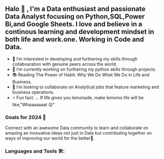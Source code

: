 ## Halo 👋 , I'm a Data enthusiast and passionate Data Analyst focusing on Python,SQL,Power Bi,and Google Sheets. I love and believe in a continous learning and development mindset in both life and work.one. Working in Code and Data. ##
- 👀 I’m interested in developing and furthering my skills through collaboaration with genuine peers across the world.
- 🌱 I’m currently working on furthering my python skills through projects.
- 📚 Reading The Power of Habit: Why We Do What We Do in Life and Business.
- 💞️ I’m looking to collaborate on Analytical jobs that feature marketing and business operations.
- ⚡ Fun fact: ... If life gives you lemonade, make lemoms life will be like,"Whaaaaaaat 😲"

### Goals for 2024 💪

Connect with an awesome Data community to learn and collaborate on amazing an innovative ideas not just in Data but contributing together on ways of improving our world for the better🙂.

### Languages and Tools 🛠:
     



